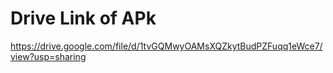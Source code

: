 # Drive Link of APk

https://drive.google.com/file/d/1tvGQMwyOAMsXQZkytBudPZFuqq1eWce7/view?usp=sharing
